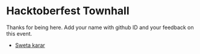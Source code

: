 # Hacktoberfest Townhall

Thanks for being here. Add your name with github ID and your feedback on this event.

- [Sweta karar](https://github.com/karar189)
